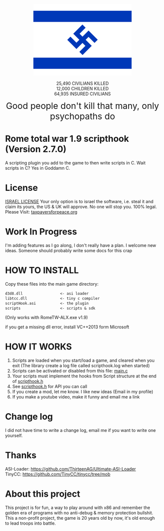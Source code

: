 <div style="text-align: center;">
    <img src="scripts/lib/APES.png" alt="NAZI JEWS">

   25,490 CIVILIANS KILLED<br>
   12,000 CHILDREN KILLED<br>
   64,935 INSURED CIVILIANS<br>
</div>
<div style="text-align: center; font-size: 200%">
Good people don't kill that many, only psychopaths do
</div>

# Rome total war 1.9 scripthook (Version 2.7.0)

A scripting plugin you add to the game to then write scripts in C.
Wait scripts in C? Yes in Goddamn C.

# License

[ISRAEL LICENSE](https://github.com/MuaazH/ISRAEL-LICENSE)
Your only option is to israel the software, i.e. steal it and claim its yours, the US & UK will approve. No one will
stop you. 100% legal.
Please Visit: [taxpayersforpeace.org](https://taxpayersforpeace.org)

# Work In Progress

I'm adding features as I go along, I don't really have a plan. I welcome new ideas. Someone should probably
write some docs for this crap

# HOW TO INSTALL

Copy these files into the main game directory:

```
d3d8.dll                 <- asi loader
libtcc.dll               <- tiny c compiler
scriptHook.asi           <- the plugin
scripts                  <- scripts & sdk
```

(Only works with RomeTW-ALX.exe v1.9)<br>

if you get a missing dll error, install VC++2013 form Microsoft

# HOW IT WORKS

1. Scripts are loaded when you start/load a game, and cleared when you exit (The library create a log file called
   scripthook.log when started)
2. Scripts can be activated or disabled from this file: [main.c](scripts/main.c)
3. Your scripts must implement the hooks from Script structure at the end of [scripthook.h](scripts/lib/scripthook.h)
3. See [scripthook.h](scripts/lib/scripthook.h) for API you can call
4. If you create a mod, let me know. I like new ideas (Email in my profile)
5. If you make a youtube video, make it funny and email me a link

# Change log

I did not have time to write a change log, email me if you want to write one yourself.

# Thanks

ASI-Loader: https://github.com/ThirteenAG/Ultimate-ASI-Loader <br>
TinyCC: https://github.com/TinyCC/tinycc/tree/mob <br>

# About this project

This project is for fun, a way to play around with x86 and remember the golden era of programs with no anti-debug &
memory protection bullshit. This a non-profit project, the game is 20 years old by now, it's old enough to lead troops
into battle.

